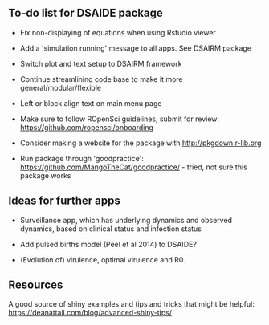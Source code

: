 ## To-do list for DSAIDE package

* Fix non-displaying of equations when using Rstudio viewer

* Add a 'simulation running' message to all apps. See DSAIRM package 

* Switch plot and text setup to DSAIRM framework

* Continue streamlining code base to make it more general/modular/flexible

* Left or block align text on main menu page

* Make sure to follow ROpenSci guidelines, submit for review: https://github.com/ropensci/onboarding

* Consider making a website for the package with  http://pkgdown.r-lib.org

* Run package through 'goodpractice': https://github.com/MangoTheCat/goodpractice/ - tried, not sure this package works

## Ideas for further apps

* Surveillance app, which has underlying dynamics and observed dynamics, based on clinical status and infection status

* Add pulsed births model (Peel et al 2014) to DSAIDE?

* (Evolution of) virulence, optimal virulence and R0.

## Resources
A good source of shiny examples and tips and tricks that might be helpful:
https://deanattali.com/blog/advanced-shiny-tips/
